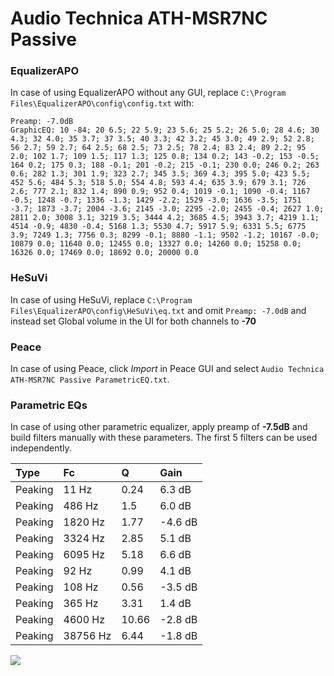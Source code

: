 # Audio Technica ATH-MSR7NC Passive

### EqualizerAPO
In case of using EqualizerAPO without any GUI, replace `C:\Program Files\EqualizerAPO\config\config.txt`
with:
```
Preamp: -7.0dB
GraphicEQ: 10 -84; 20 6.5; 22 5.9; 23 5.6; 25 5.2; 26 5.0; 28 4.6; 30 4.3; 32 4.0; 35 3.7; 37 3.5; 40 3.3; 42 3.2; 45 3.0; 49 2.9; 52 2.8; 56 2.7; 59 2.7; 64 2.5; 68 2.5; 73 2.5; 78 2.4; 83 2.4; 89 2.2; 95 2.0; 102 1.7; 109 1.5; 117 1.3; 125 0.8; 134 0.2; 143 -0.2; 153 -0.5; 164 0.2; 175 0.3; 188 -0.1; 201 -0.2; 215 -0.1; 230 0.0; 246 0.2; 263 0.6; 282 1.3; 301 1.9; 323 2.7; 345 3.5; 369 4.3; 395 5.0; 423 5.5; 452 5.6; 484 5.3; 518 5.0; 554 4.8; 593 4.4; 635 3.9; 679 3.1; 726 2.6; 777 2.1; 832 1.4; 890 0.9; 952 0.4; 1019 -0.1; 1090 -0.4; 1167 -0.5; 1248 -0.7; 1336 -1.3; 1429 -2.2; 1529 -3.0; 1636 -3.5; 1751 -3.7; 1873 -3.7; 2004 -3.6; 2145 -3.0; 2295 -2.0; 2455 -0.4; 2627 1.0; 2811 2.0; 3008 3.1; 3219 3.5; 3444 4.2; 3685 4.5; 3943 3.7; 4219 1.1; 4514 -0.9; 4830 -0.4; 5168 1.3; 5530 4.7; 5917 5.9; 6331 5.5; 6775 3.9; 7249 1.3; 7756 0.3; 8299 -0.1; 8880 -1.1; 9502 -1.2; 10167 -0.0; 10879 0.0; 11640 0.0; 12455 0.0; 13327 0.0; 14260 0.0; 15258 0.0; 16326 0.0; 17469 0.0; 18692 0.0; 20000 0.0
```

### HeSuVi
In case of using HeSuVi, replace `C:\Program Files\EqualizerAPO\config\HeSuVi\eq.txt` and omit `Preamp:
-7.0dB` and instead set Global volume in the UI for both channels to **-70**

### Peace
In case of using Peace, click *Import* in Peace GUI and select `Audio Technica ATH-MSR7NC Passive ParametricEQ.txt`.

### Parametric EQs
In case of using other parametric equalizer, apply preamp of **-7.5dB** and build filters manually with
these parameters. The first 5 filters can be used independently.

| Type    | Fc       |     Q | Gain    |
|:--------|:---------|:------|:--------|
| Peaking | 11 Hz    |  0.24 | 6.3 dB  |
| Peaking | 486 Hz   |  1.5  | 6.0 dB  |
| Peaking | 1820 Hz  |  1.77 | -4.6 dB |
| Peaking | 3324 Hz  |  2.85 | 5.1 dB  |
| Peaking | 6095 Hz  |  5.18 | 6.6 dB  |
| Peaking | 92 Hz    |  0.99 | 4.1 dB  |
| Peaking | 108 Hz   |  0.56 | -3.5 dB |
| Peaking | 365 Hz   |  3.31 | 1.4 dB  |
| Peaking | 4600 Hz  | 10.66 | -2.8 dB |
| Peaking | 38756 Hz |  6.44 | -1.8 dB |

![](https://raw.githubusercontent.com/jaakkopasanen/AutoEq/master/results/innerfidelity/sbaf-serious/Audio%20Technica%20ATH-MSR7NC%20Passive/Audio%20Technica%20ATH-MSR7NC%20Passive.png)